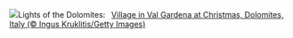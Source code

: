 ![](https://www.bing.com/th?id=OHR.ValGardenaItaly_EN-US8887980856_UHD.jpg&w=1000)Lights of the Dolomites:&nbsp;&ensp;[Village in Val Gardena at Christmas, Dolomites, Italy (© Ingus Kruklitis/Getty Images)](https://www.bing.com/th?id=OHR.ValGardenaItaly_EN-US8887980856_UHD.jpg)
<br><br/>
